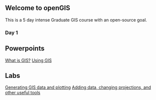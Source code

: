 ## Welcome to openGIS
This is a 5 day intense Graduate GIS course with an open-source goal.

### Day 1
## Powerpoints
[What is GIS?](1_What_is_GIS.pdf)
[Using GIS](2_Using_GIS.pdf)

## Labs
[Generating GIS data and plotting](GPS_to_GIS.pdf)
[Adding data, changing projections, and other useful tools](addingDataProjectionsGIStools.pdf)

